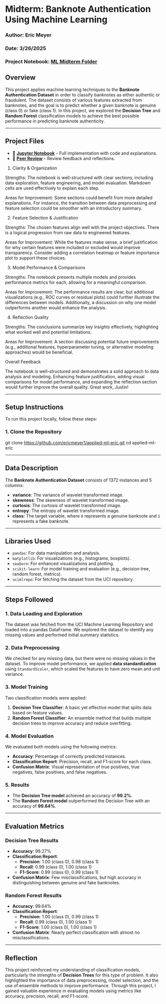 # Midterm: **Banknote Authentication Using Machine Learning**

### Author: Eric Meyer
### Date: 3/26/2025
### Project Notebook: [ML Midterm Folder](https://github.com/ericmeyer1/applied-ml-eric/tree/main/midterm)

## **Overview**
This project applies machine learning techniques to the **Banknote Authentication Dataset** in order to classify banknotes as either authentic or fraudulent. The dataset consists of various features extracted from banknotes, and the goal is to predict whether a given banknote is genuine (class 0) or fake (class 1). In this project, we explored the **Decision Tree** and **Random Forest** classification models to achieve the best possible performance in predicting banknote authenticity.

---

## **Project Files**
- 📄 **[Jupyter Notebook](https://github.com/ericmeyer1/applied-ml-eric/blob/main/midterm/ml_midterm_eric.ipynb)** – Full implementation with code and explanations.  
- 📄 **[Peer Review](https://github.com/SchroderJ-pixel/ml-04-mushroom-classification/blob/main/classifiation_schroder.ipynb)** – Review feedback and reflections. 

1. Clarity & Organization

Strengths: The notebook is well-structured with clear sections, including data exploration, feature engineering, and model evaluation. Markdown cells are used effectively to explain each step.

Areas for Improvement: Some sections could benefit from more detailed explanations. For instance, the transition between data preprocessing and feature selection could be smoother with an introductory summary.

2. Feature Selection & Justification

Strengths: The chosen features align well with the project objectives. There is a logical progression from raw data to engineered features.

Areas for Improvement: While the features make sense, a brief justification for why certain features were included or excluded would improve transparency. Consider adding a correlation heatmap or feature importance plot to support these choices.

3. Model Performance & Comparisons

Strengths: The notebook presents multiple models and provides performance metrics for each, allowing for a meaningful comparison.

Areas for Improvement: The performance results are clear, but additional visualizations (e.g., ROC curves or residual plots) could further illustrate the differences between models. Additionally, a discussion on why one model outperforms another would enhance the analysis.

4. Reflection Quality

Strengths: The conclusions summarize key insights effectively, highlighting what worked well and potential limitations.

Areas for Improvement: A section discussing potential future improvements (e.g., additional features, hyperparameter tuning, or alternative modeling approaches) would be beneficial.

Overall Feedback

The notebook is well-structured and demonstrates a solid approach to data analysis and modeling. Enhancing feature justification, adding visual comparisons for model performance, and expanding the reflection section would further improve the overall quality. Great work, Justin!

---

## **Setup Instructions**
To run this project locally, follow these steps:

### **1. Clone the Repository**
git clone https://github.com/ericmeyer1/applied-ml-eric.git
cd applied-ml-eric

---

## **Data Description**

The **Banknote Authentication Dataset** consists of 1372 instances and 5 columns:
- **variance**: The variance of wavelet transformed image.
- **skewness**: The skewness of wavelet transformed image.
- **curtosis**: The curtosis of wavelet transformed image.
- **entropy**: The entropy of wavelet transformed image.
- **class**: The target variable, where `0` represents a genuine banknote and `1` represents a fake banknote.

---

## **Libraries Used**

- `pandas`: For data manipulation and analysis.
- `matplotlib`: For visualizations (e.g., histograms, boxplots).
- `seaborn`: For enhanced visualizations and plotting.
- `scikit-learn`: For model training and evaluation (e.g., decision tree, random forest, metrics).
- `ucimlrepo`: For fetching the dataset from the UCI repository.

---

## **Steps Followed**

### **1. Data Loading and Exploration**
The dataset was fetched from the UCI Machine Learning Repository and loaded into a pandas DataFrame. We explored the dataset to identify any missing values and performed initial summary statistics.

### **2. Data Preprocessing**
We checked for any missing data, but there were no missing values in the dataset. To improve model performance, we applied **data standardization** using `StandardScaler`, which scaled the features to have zero mean and unit variance.

### **3. Model Training**
Two classification models were applied:
1. **Decision Tree Classifier**: A basic yet effective model that splits data based on feature values.
2. **Random Forest Classifier**: An ensemble method that builds multiple decision trees to improve accuracy and reduce overfitting.

### **4. Model Evaluation**
We evaluated both models using the following metrics:
- **Accuracy**: Percentage of correctly predicted instances.
- **Classification Report**: Precision, recall, and F1-score for each class.
- **Confusion Matrix**: Visual representation of true positives, true negatives, false positives, and false negatives.

### **5. Results**
- The **Decision Tree model** achieved an accuracy of **99.2%**.
- The **Random Forest model** outperformed the Decision Tree with an accuracy of **99.64%**.

---

## **Evaluation Metrics**

### **Decision Tree Results**
- **Accuracy**: 99.27%  
- **Classification Report**:  
  - **Precision**: 1.00 (class 0), 0.98 (class 1)  
  - **Recall**: 0.99 (class 0), 1.00 (class 1)  
  - **F1-Score**: 0.99 (class 0), 0.99 (class 1)  
- **Confusion Matrix**: Few misclassifications, but high accuracy in distinguishing between genuine and fake banknotes.

### **Random Forest Results**
- **Accuracy**: 99.64%  
- **Classification Report**:  
  - **Precision**: 1.00 (class 0), 0.99 (class 1)  
  - **Recall**: 0.99 (class 0), 1.00 (class 1)  
  - **F1-Score**: 1.00 (class 0), 1.00 (class 1)  
- **Confusion Matrix**: Nearly perfect classification with almost no misclassifications.

---

## **Reflection**
This project reinforced my understanding of classification models, particularly the strengths of **Decision Trees** for this type of problem. It also highlighted the importance of data preprocessing, model selection, and the use of ensemble methods to improve performance. Through this project, I gained valuable experience in evaluating models using metrics like accuracy, precision, recall, and F1-score.